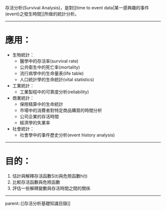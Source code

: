 存活分析(Survival Analysis)，是對[[time to event data|某一感興趣的事件(event)之發生時間]]所做的統計分析。
- - -
# 應用：
- 生物統計：
	- 醫學中的存活率(survival rate)
	- 公共衛生中的死亡率(mortality)
	- 流行病學中的生命量表(life table)
	- 人口統計學的生命統計(vital statistics)
- 工業統計：
	- 工業製程中的可靠度分析(reliability)
- 商業統計：
	- 保險精算中的生命統計
	- 市場中的消費者對特定商品購買的時間分析
	- 公司企業的存活時間
	- 經濟學的失業率
- 社會統計：
	- 社會學中的事件歷史分析(event history analysis)
- - -
# 目的：
1. 估計與解釋存活函數S(t)與危險函數h(t)
2. 比較存活函數與危險函數
3. 評估一些解釋變數與存活時間之間的關係
- - -
parent::[[存活分析基礎知識目錄]]